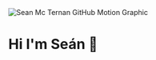 <img src="https://github.com/SeanMcTernan/portfolio-site-client/blob/master/src/images/PortfolioSite.gif?raw=true" alt="Sean Mc Ternan GitHub Motion Graphic">

# Hi I'm Seán 👋

<!--
**SeanMcTernan/SeanMcTernan** is a ✨ _special_ ✨ repository because its `README.md` (this file) appears on your GitHub profile.

I am a sopftware developer who is passionate about the outdoors 🌱🌲, I like to merge my two passions whenever I can! Right now I am working on an open source river gauge system to communicate flow data from a remote river to kayakers. As I live in beatutiful British Columbia, cellphone coverage is not an option so we must look to thes skies and use satelites 🛰️. 

I like to use NodeJS, React, Javascripts, AWS and Firebase. That being said, I love learning new technologies so if the project requires it, I'll likely learn it!

## Find me around the web 🌎

- Kayaking off waterfalls on <a href"https://www.instagram.com/whatsthekracken/">Instagram</a>
- Sharing my views on <a href"https://www.linkedin.com/in/seanmcternan/">LinkedIn</a>
